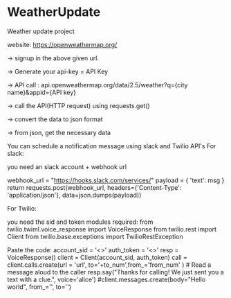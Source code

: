 # WeatherUpdate
Weather update project

website: https://openweathermap.org/

-> signup in the above given url.

-> Generate your api-key = API Key

-> API call : api.openweathermap.org/data/2.5/weather?q={city name}&appid={API key}

-> call the API(HTTP request) using requests.get()

-> convert the data to json format

-> from json, get the necessary data



You can schedule a notification message using slack and Twilio API's
For slack: 

you need an slack account + webhook url

webhook_url = "https://hooks.slack.com/services/<enter ur webhook slack url>"
payload = { 'text': msg }
return requests.post(webhook_url, headers={'Content-Type': 'application/json'}, data=json.dumps(payload))

For Twilio:

you need the sid and token 
modules required:
from twilio.twiml.voice_response import VoiceResponse
from twilio.rest import Client
from twilio.base.exceptions import TwilioRestException

Paste the code:
account_sid = '<>'
auth_token = '<>'
resp = VoiceResponse()
client = Client(account_sid, auth_token)
call = client.calls.create(url = 'url', to='+to_num',from_='from_num' )
    # Read a message aloud to the caller 
resp.say("Thanks for calling! We just sent you a text with a clue.", voice='alice')
#client.messages.create(body="Hello world", from_='', to='')

